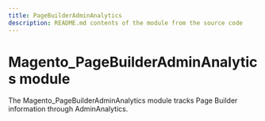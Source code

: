 ```yaml
---
title: PageBuilderAdminAnalytics
description: README.md contents of the module from the source code
---
```


# Magento_PageBuilderAdminAnalytics module

The Magento_PageBuilderAdminAnalytics module tracks Page Builder information through AdminAnalytics.
